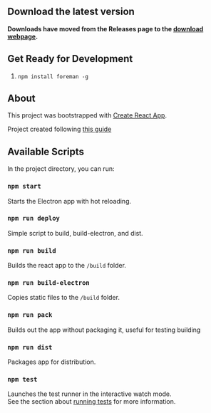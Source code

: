 ## Download the latest version
**Downloads have moved from the Releases page to the [download webpage](http://yoonicode.com/equitysticks).**

## Get Ready for Development
1. `npm install foreman -g`

## About

This project was bootstrapped with [Create React App](https://github.com/facebook/create-react-app).

Project created following [this guide](https://flaviocopes.com/react-electron/)

## Available Scripts

In the project directory, you can run:

### `npm start`
Starts the Electron app with hot reloading.

### `npm run deploy`
Simple script to build, build-electron, and dist.

### `npm run build`
Builds the react app to the `/build` folder.

### `npm run build-electron`
Copies static files to the `/build` folder.

### `npm run pack`
Builds out the app without packaging it, useful for testing building

### `npm run dist`
Packages app for distribution.

### `npm test`

Launches the test runner in the interactive watch mode.<br />
See the section about [running tests](https://facebook.github.io/create-react-app/docs/running-tests) for more information.
